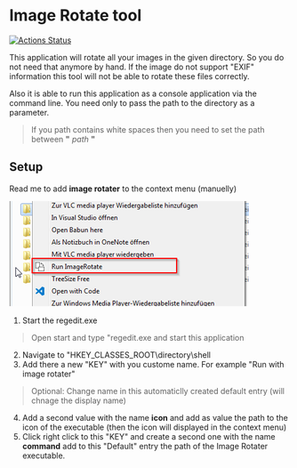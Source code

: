 # Image Rotate tool

[![Actions Status](https://github.com/ChangeTheCode/EXIF-ImageAutorotater/workflows/Build-EXIF-ImageAutorotater/badge.svg)](https://github.com/ChangeTheCode/EXIF-ImageAutorotater/actions)


This application will rotate all your images in the given directory. So you do not need that anymore by hand. 
If the image do not support "EXIF" information this tool will not be able to rotate these files correctly. 

Also it is able to run this application as a console application via the command line. You need only to pass the path to the directory as a parameter. 
> If you path contains white spaces then you need to set the path between **"** *path* **"** 
## Setup
Read me to add **image rotater** to the context menu (manuelly)

![image info](./Documentation/ContextMenuEntry.png)

1. Start the regedit.exe
> Open start and type "regedit.exe and start this application 
2. Navigate to "HKEY_CLASSES_ROOT\directory\shell
3. Add there a new "KEY" with you custome name. For example "Run with image rotater" 
> Optional: Change name in this automaticlly created default entry (will chnage the display name)
4. Add a second value with the name **icon** and add as value the path to the icon of the executable (then the icon will displayed in the context menu)
5. Click right click to this "KEY" and create a second one with the name **command** add to this "Default" entry the path of the Image Rotater executable.  

